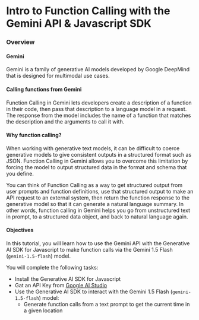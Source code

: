 # Intro to Function Calling with the Gemini API & Javascript SDK

### Overview

#### Gemini
Gemini is a family of generative AI models developed by Google DeepMind that is designed for multimodal use cases.

#### Calling functions from Gemini
Function Calling in Gemini lets developers create a description of a function in their code, then pass that description to a language model in a request. The response from the model includes the name of a function that matches the description and the arguments to call it with.

#### Why function calling?
When working with generative text models, it can be difficult to coerce generative models to give consistent outputs in a structured format such as JSON. Function Calling in Gemini allows you to overcome this limitation by forcing the model to output structured data in the format and schema that you define.

You can think of Function Calling as a way to get structured output from user prompts and function definitions, use that structured output to make an API request to an external system, then return the function response to the generative model so that it can generate a natural language summary. In other words, function calling in Gemini helps you go from unstructured text in prompt, to a structured data object, and back to natural language again.

#### Objectives
In this tutorial, you will learn how to use the Gemini API with the Generative AI SDK for Javascript to make function calls via the Gemini 1.5 Flash (`gemini-1.5-flash`) model.

You will complete the following tasks:

- Install the Generative AI SDK for Javascript
- Gat an API Key from [Google AI Studio](https://aistudio.google.com/app/apikey)
- Use the Generative AI SDK to interact with the Gemini 1.5 Flash (`gemini-1.5-flash`) model:
  - Generate function calls from a text prompt to get the current time in a given location
